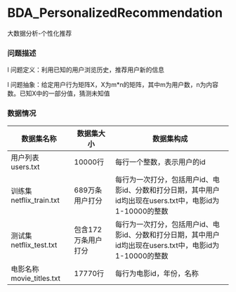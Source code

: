 # BDA_PersonalizedRecommendation
 大数据分析-个性化推荐

### 问题描述

l 问题定义：利用已知的用户浏览历史，推荐用户新的信息

l 问题抽象：给定用户行为矩阵X，X为m*n的矩阵，其中m为用户数，n为内容数。已知X中的一部分值，猜测未知值

### 数据情况

| 数据集名称               | 数据集大小          | 数据集构成                                                   |
| ------------------------ | ------------------- | ------------------------------------------------------------ |
| 用户列表users.txt        | 10000行             | 每行一个整数，表示用户的id                                   |
| 训练集netflix_train.txt  | 689万条用户打分     | 每行为一次打分，包括用户id、电影id、分数和打分日期，其中用户id均出现在users.txt中，电影id为1-10000的整数 |
| 测试集netflix_test.txt   | 包含172万条用户打分 | 每行为一次打分，包括用户id、电影id、分数和打分日期，其中用户id均出现在users.txt中，电影id为1-10000的整数 |
| 电影名称movie_titles.txt | 17770行             | 每行为电影id，年份，名称                                     |

